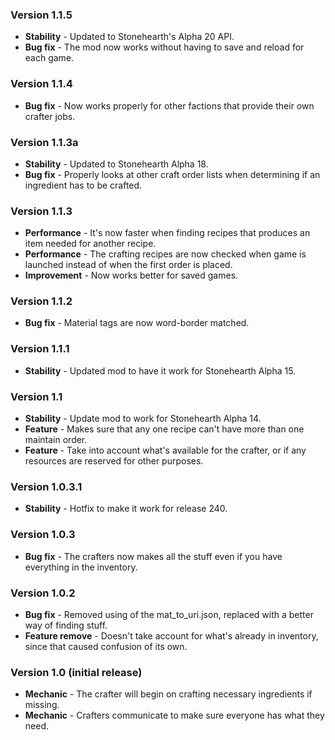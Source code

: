 ### Version 1.1.5

- **Stability** - Updated to Stonehearth's Alpha 20 API.
- **Bug fix** - The mod now works without having to save and reload for each game.


### Version 1.1.4

- **Bug fix** - Now works properly for other factions that provide their own crafter jobs.


### Version 1.1.3a

- **Stability** - Updated to Stonehearth Alpha 18.
- **Bug fix** - Properly looks at other craft order lists when determining if an ingredient has to be crafted.


### Version 1.1.3

- **Performance** - It's now faster when finding recipes that produces an item needed for another recipe.
- **Performance** - The crafting recipes are now checked when game is launched instead of when the first order is placed.
- **Improvement** - Now works better for saved games.


### Version 1.1.2

- **Bug fix** - Material tags are now word-border matched.


### Version 1.1.1

- **Stability** - Updated mod to have it work for Stonehearth Alpha 15.


### Version 1.1

- **Stability** - Update mod to work for Stonehearth Alpha 14.
- **Feature** - Makes sure that any one recipe can't have more than one maintain order.
- **Feature** - Take into account what's available for the crafter, or if any resources are reserved for other purposes.


### Version 1.0.3.1

- **Stability** - Hotfix to make it work for release 240.


### Version 1.0.3

- **Bug fix** - The crafters now makes all the stuff even if you have everything in the inventory.


### Version 1.0.2

- **Bug fix** - Removed using of the mat_to_uri.json, replaced with a better way of finding stuff.
- **Feature remove** - Doesn't take account for what's already in inventory, since that caused confusion of its own.


### Version 1.0 (initial release)

- **Mechanic** - The crafter will begin on crafting necessary ingredients if missing.
- **Mechanic** - Crafters communicate to make sure everyone has what they need.
